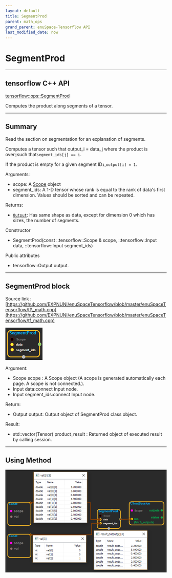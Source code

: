 ```yaml
--- 
layout: default 
title: SegmentProd 
parent: math_ops 
grand_parent: enuSpace-Tensorflow API 
last_modified_date: now 
--- 
```


# SegmentProd

---

## tensorflow C++ API

[tensorflow::ops::SegmentProd](https://www.tensorflow.org/api_docs/cc/class/tensorflow/ops/segment-prod)

Computes the product along segments of a tensor.

---

## Summary

Read the section on segmentation for an explanation of segments.

Computes a tensor such that output\_i = data\_j where the product is over`j`such that`segment_ids[j] == i`.

If the product is empty for a given segment ID`i`,`output[i] = 1`.

Arguments:

* scope: A [Scope](https://www.tensorflow.org/api_docs/cc/class/tensorflow/scope.html#classtensorflow_1_1_scope) object
* segment\_ids: A 1-D tensor whose rank is equal to the rank of data's first dimension. Values should be sorted and can be repeated.

Returns:

* [`Output`](https://www.tensorflow.org/api_docs/cc/class/tensorflow/output.html#classtensorflow_1_1_output): Has same shape as data, except for dimension 0 which has size`k`, the number of segments.

Constructor

* SegmentProd\(const ::tensorflow::Scope & scope, ::tensorflow::Input data, ::tensorflow::Input segment\_ids\) 

Public attributes

* tensorflow::Output output.

---

## SegmentProd block

Source link : [https://github.com/EXPNUNI/enuSpaceTensorflow/blob/master/enuSpaceTensorflow/tf\_math.cpp](https://github.com/EXPNUNI/enuSpaceTensorflow/blob/master/enuSpaceTensorflow/tf_math.cpp)

![](./assets/math_SegmentProd_Symbol.png)

Argument:

* Scope scope : A Scope object \(A scope is generated automatically each page. A scope is not connected.\).
* Input data:connect  Input node.
* Input segment\_ids:connect  Input node.

Return:

* Output output: Output object of SegmentProd class object.

Result:

* std::vector\(Tensor\) product\_result : Returned object of executed result by calling session.

---

## Using Method

![](./assets/math_SegmentProd_Method.png)

